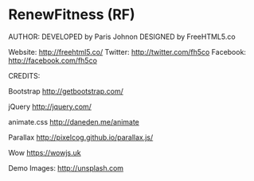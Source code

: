 # RenewFitness (RF)

AUTHOR:
DEVELOPED by Paris Johnon
DESIGNED by FreeHTML5.co

Website: http://freehtml5.co/
Twitter: http://twitter.com/fh5co
Facebook: http://facebook.com/fh5co


CREDITS:

Bootstrap
http://getbootstrap.com/

jQuery
http://jquery.com/

animate.css
http://daneden.me/animate

Parallax
http://pixelcog.github.io/parallax.js/

Wow
https://wowjs.uk

Demo Images:
http://unsplash.com